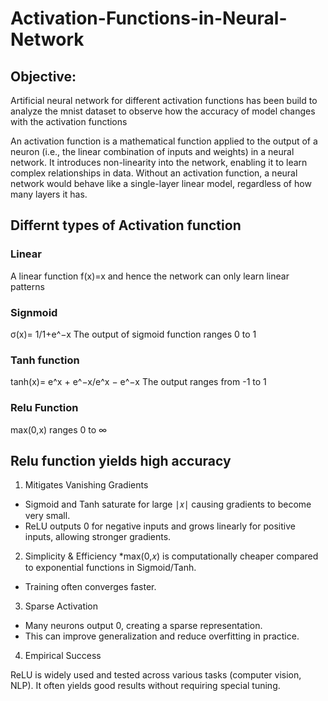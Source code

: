 # Activation-Functions-in-Neural-Network

## Objective:
Artificial neural network for different activation functions has been build to analyze the mnist dataset to observe how the accuracy of model changes with the activation functions


An activation function is a mathematical function applied to the output of a neuron (i.e., the linear combination of inputs and weights) in a neural network. It introduces non-linearity into the network, enabling it to learn complex relationships in data. Without an activation function, a neural network would behave like a single-layer linear model, regardless of how many layers it has.

## Differnt types of Activation function
### Linear
A linear function f(x)=x and hence the network can only learn linear patterns

### Signmoid
σ(x)= 1/1+e^−x
The output of sigmoid function ranges 0 to 1
### Tanh function
tanh(x)= e^x + e^−x/e^x − e^−x
The output ranges from -1 to 1

### Relu Function
max(0,x)
ranges 0 to ∞

## Relu function yields high accuracy
1. Mitigates Vanishing Gradients
* Sigmoid and Tanh saturate for large ∣𝑥∣ causing gradients to become very small.
* ReLU outputs 0 for negative inputs and grows linearly for positive inputs, allowing stronger gradients.
2. Simplicity & Efficiency
*max(0,𝑥) is computationally cheaper compared to exponential functions in Sigmoid/Tanh.
* Training often converges faster.
3. Sparse Activation
* Many neurons output 0, creating a sparse representation.
* This can improve generalization and reduce overfitting in practice.

4. Empirical Success

ReLU is widely used and tested across various tasks (computer vision, NLP).
It often yields good results without requiring special tuning.
 
​

 
​
